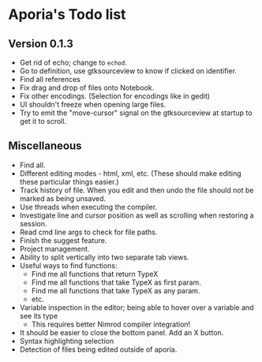 # Aporia's Todo list

## Version 0.1.3

* Get rid of echo; change to `echod`.
* Go to definition, use gtksourceview to know if clicked on identifier.
* Find all references
* Fix drag and drop of files onto Notebook.
* Fix other encodings. (Selection for encodings like in gedit)
* UI shouldn't freeze when opening large files.
* Try to emit the "move-cursor" signal on the gtksourceview at startup to get it to scroll.

## Miscellaneous

* Find all.
* Different editing modes - html, xml, etc. (These should make editing these particular things easier.)
* Track history of file. When you edit and then undo the file should not be marked as being unsaved.
* Use threads when executing the compiler.
* Investigate line and cursor position as well as scrolling when restoring a session.
* Read cmd line args to check for file paths.
* Finish the suggest feature.
* Project management.
* Ability to split vertically into two separate tab views.
* Useful ways to find functions:
  * Find me all functions that return TypeX
  * Find me all functions that take TypeX as first param.
  * Find me all functions that take TypeX as any param.
  * etc.
* Variable inspection in the editor; being able to hover over a variable and see its type
  * This requires better Nimrod compiler integration!
* It should be easier to close the bottom panel. Add an X button.
* Syntax highlighting selection
* Detection of files being edited outside of aporia.